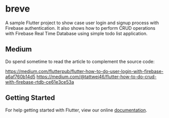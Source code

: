 # breve

A sample Flutter project to show case user login and signup process with Firebase authentication. 
It also shows how to perform CRUD operations with Firebase Real Time Database using simple todo list application.

## Medium
Do spend sometime to read the article to complement the source code:

https://medium.com/flutterpub/flutter-how-to-do-user-login-with-firebase-a6af760b14d5
https://medium.com/@tattwei46/flutter-how-to-do-crud-with-firebase-rtdb-ce61e3ce53a

## Getting Started

For help getting started with Flutter, view our online
[documentation](https://flutter.io/).
